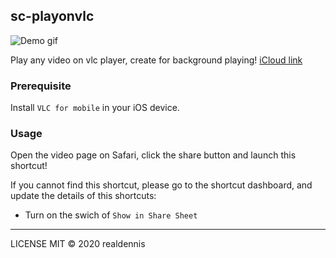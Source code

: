## sc-playonvlc

![Demo gif](https://media.giphy.com/media/IhDJUBLsD1bCsTo8a3/giphy.gif)

Play any video on vlc player, create for background playing!
[iCloud link](https://www.icloud.com/shortcuts/71df79aa7bf54e59bac13415c036c1c8)

### Prerequisite

Install `VLC for mobile` in your iOS device.

### Usage

Open the video page on Safari, click the share button and launch this shortcut!

If you cannot find this shortcut, please go to the shortcut dashboard, and update the details of this shortcuts:
- Turn on the swich of `Show in Share Sheet`

---

LICENSE MIT © 2020 realdennis

